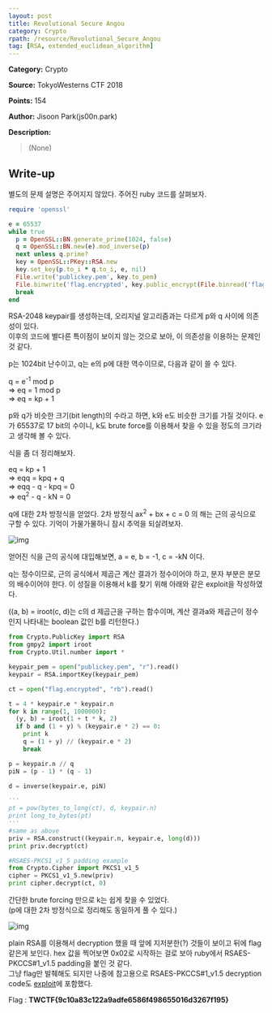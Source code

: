 ```yaml
---
layout: post
title: Revolutional Secure Angou
category: Crypto
rpath: /resource/Revolutional_Secure_Angou
tag: [RSA, extended_euclidean_algorithm] 
---
```


**Category:** Crypto

**Source:** TokyoWesterns CTF 2018

**Points:** 154

**Author:** Jisoon Park(js00n.park)

**Description:** 

> (None)

## Write-up

별도의 문제 설명은 주어지지 않았다. 주어진 ruby 코드를 살펴보자.

```ruby
require 'openssl'

e = 65537
while true
  p = OpenSSL::BN.generate_prime(1024, false)
  q = OpenSSL::BN.new(e).mod_inverse(p)
  next unless q.prime?
  key = OpenSSL::PKey::RSA.new
  key.set_key(p.to_i * q.to_i, e, nil)
  File.write('publickey.pem', key.to_pem)
  File.binwrite('flag.encrypted', key.public_encrypt(File.binread('flag')))
  break
end
```

RSA-2048 keypair를 생성하는데, 오리지널 알고리즘과는 다르게 p와 q 사이에 의존성이 있다.  
이후의 코드에 별다른 특이점이 보이지 않는 것으로 보아, 이 의존성을 이용하는 문제인것 같다.

p는 1024bit 난수이고, q는 e의 p에 대한 역수이므로, 다음과 같이 쓸 수 있다.

q = e<sup>-1</sup> mod p  
=> eq = 1 mod p  
=> eq = kp + 1

p와 q가 비슷한 크기(bit length)의 수라고 하면, k와 e도 비슷한 크기를 가질 것이다. e가 65537로 17 bit의 수이니, k도 brute force를 이용해서 찾을 수 있을 정도의 크기라고 생각해 볼 수 있다.

식을 좀 더 정리해보자.

eq = kp + 1  
=> eqq = kpq + q  
=> eqq - q - kpq = 0  
=> eq<sup>2</sup> - q - kN = 0  

q에 대한 2차 방정식을 얻었다. 2차 방정식 ax<sup>2</sup> + bx + c = 0 의 해는 근의 공식으로 구할 수 있다. 기억이 가물가물하니 잠시 추억을 되살려보자.

![img]({{page.rpath|prepend:site.baseurl}}/quadratic_formula.png)

얻어진 식을 근의 공식에 대입해보면, a = e, b = -1, c = -kN 이다.

q는 정수이므로, 근의 공식에서 제곱근 계산 결과가 정수이어야 하고, 분자 부분은 분모의 배수이어야 한다. 이 성질을 이용해서 k를 찾기 위해 아래와 같은 exploit을 작성하였다.

((a, b) = iroot(c, d)는 c의 d 제곱근을 구하는 함수이며, 계산 결과a와 제곱근이 정수인지 나타내는 boolean 값인 b를 리턴한다.)

```python
from Crypto.PublicKey import RSA
from gmpy2 import iroot
from Crypto.Util.number import *

keypair_pem = open("publickey.pem", "r").read()
keypair = RSA.importKey(keypair_pem)

ct = open("flag.encrypted", "rb").read()

t = 4 * keypair.e * keypair.n
for k in range(1, 1000000):
  (y, b) = iroot(1 + t * k, 2)
  if b and (1 + y) % (keypair.e * 2) == 0:
    print k
    q = (1 + y) // (keypair.e * 2)
    break

p = keypair.n // q
piN = (p - 1) * (q - 1)

d = inverse(keypair.e, piN)

'''
pt = pow(bytes_to_long(ct), d, keypair.n)
print long_to_bytes(pt)
'''
#same as above
priv = RSA.construct((keypair.n, keypair.e, long(d)))
print priv.decrypt(ct)

#RSAES-PKCS1_v1_5 padding example
from Crypto.Cipher import PKCS1_v1_5
cipher = PKCS1_v1_5.new(priv)
print cipher.decrypt(ct, 0)

```

간단한 brute forcing 만으로 k는 쉽게 찾을 수 있었다.  
(p에 대한 2차 방정식으로 정리해도 동일하게 풀 수 있다.)

![img]({{page.rpath|prepend:site.baseurl}}/flag.png)

plain RSA를 이용해서 decryption 했을 때 앞에 지저분한(?) 것들이 보이고 뒤에 flag 같은게 보인다. hex 값을 찍어보면 0x02로 시작하는 걸로 보아 ruby에서 RSAES-PKCCS#1_v1.5 padding을 붙인 것 같다.  
그냥 flag만 발췌해도 되지만 나중에 참고용으로 RSAES-PKCCS#1_v1.5 decryption code도 [exploit]({{site.github.master}}{{page.rpath}}/ex.py)에 포함했다.

Flag : <b>TWCTF{9c10a83c122a9adfe6586f498655016d3267f195}</b>
